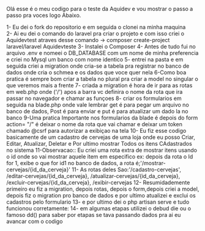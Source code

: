 Olá esse é o meu codigo para o teste da Aquidev e vou mostrar o passo a passo pra voces logo Abaixo.

1- Eu dei o fork do repositorio e em seguida o clonei na minha maquina </br>
2- Ai eu dei o comando do laravel pra criar o projeto e com isso criei o Aquidevtest atraves desse comando -> composer create-project laravel/laravel Aquidevteste
3- Instalei o Composer
4- Antes de tudo fui no arquivo .env e nomeei o DB_DATABASE com um nome de minha preferencia e criei no Mysql um banco com nome identico
5- entrei na pasta e em seguida criei a migration onde cria-se a tabela pra registrar no banco de dados onde cria o schmea e os dados que voce quer nela
6-Como boa pratica é sempre bom criar a tabela no plural pra criar a model no singular o que veremos mais a frente
7- criada a migration é hora de ir para as rotas em web.php onde ('/') apos a barra vc definira o nome da rota que ira passar no navegador e chamar as funçoes 
8- criar os formularios em seguida na blade.php onde vale lembrar get é para pegar um arquivo no banco de dados, Post é para enviar e put é para atualizar um dado la no banco
9-Uma pratica Importante nos formularios da blade é depois do form action= "/" é deixar o nome da rota que vai chamar e deixar um token chamado @csrf para autorizar a exibiçao na tela
10- Eu fiz esse codigo basicamente de um cadastro de cervejas de uma loja onde eu posso Criar, Editar, Atualizar, Deletar e Por ultimo mostrar Todos os itens CAdastrados no sistema
11-Observacao:: Eu criei uma rota extra de mostrar itens usando o id onde so vai mostrar aquele item em especifico ex: depois da rota o Id for 1, exibe o que for id1 no banco de dados,
a rota é;'/mostrar-cervejas/{id_da_cerveja}'
11- As rotas deles Sao:'/cadastro-cervejas', /editar-cervejas/{id_da_cerveja}, /atualizar-cervejas/{id_da_cerveja}, /excluir-cervejas/{id_da_cerveja}, /exibir-cervejas
12- Resumidademente primeiro eu fiz a migration, depois rotas, depois o form,depois criei a model, depois fiz o migration pro banco de dados e por ultimo atualizei e exclui os cadastros pelo formulario
13- e por ultimo dei o php artisan serve e tudo funcionou corretamente:
14- em algumas etapas utilizei o debud die ou o famoso dd() para saber por etapas se tava passando dados pra ai eu avancar com o codigo
